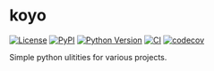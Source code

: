# koyo

[![License](https://img.shields.io/pypi/l/koyo.svg?color=green)](https://github.com/lukasz-migas/koyo/raw/main/LICENSE)
[![PyPI](https://img.shields.io/pypi/v/koyo.svg?color=green)](https://pypi.org/project/koyo)
[![Python Version](https://img.shields.io/pypi/pyversions/koyo.svg?color=green)](https://python.org)
[![CI](https://github.com/lukasz-migas/koyo/actions/workflows/ci.yml/badge.svg)](https://github.com/lukasz-migas/koyo/actions/workflows/ci.yml)
[![codecov](https://codecov.io/gh/lukasz-migas/koyo/branch/main/graph/badge.svg)](https://codecov.io/gh/lukasz-migas/koyo)

Simple python ulitities for various projects.
